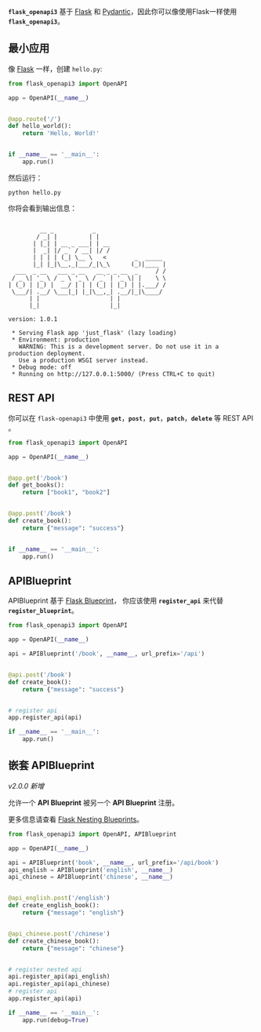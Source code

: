 **`flask_openapi3`** 基于 [Flask](https://github.com/pallets/flask/)
和 [Pydantic](https://github.com/samuelcolvin/pydantic)，因此你可以像使用Flask一样使用 **`flask_openapi3`**。

## 最小应用

像 [Flask](https://flask.palletsprojects.com/en/latest/quickstart/#a-minimal-application) 一样，创建 `hello.py`:

``` python
from flask_openapi3 import OpenAPI

app = OpenAPI(__name__)


@app.route('/')
def hello_world():
    return 'Hello, World!'


if __name__ == '__main__':
    app.run()
```

然后运行：

```shell
python hello.py
```

你将会看到输出信息：

```

         __ _           _    
        / _| |         | |   
       | |_| | __ _ ___| | __
       |  _| |/ _` / __| |/ /
       | | | | (_| \__ \   <        _  _____
       |_| |_|\__,_|___/_|\_\      (_)|____ |
  ___  _ __   ___ _ __   __ _ _ __  _     / /
 / _ \| '_ \ / _ \ '_ \ / _` | '_ \| |    \ \
| (_) | |_) |  __/ | | | (_| | |_) | |.___/ /
 \___/| .__/ \___|_| |_|\__,_| .__/|_|\____/
      | |                    | |
      |_|                    |_|
        
version: 1.0.1

 * Serving Flask app 'just_flask' (lazy loading)
 * Environment: production
   WARNING: This is a development server. Do not use it in a production deployment.
   Use a production WSGI server instead.
 * Debug mode: off
 * Running on http://127.0.0.1:5000/ (Press CTRL+C to quit)

```

## REST API

你可以在 `flask-openapi3` 中使用 **`get`**，**`post`**，**`put`**，**`patch`**，**`delete`** 等 REST API 。

```python
from flask_openapi3 import OpenAPI

app = OpenAPI(__name__)


@app.get('/book')
def get_books():
    return ["book1", "book2"]


@app.post('/book')
def create_book():
    return {"message": "success"}


if __name__ == '__main__':
    app.run()
```

## APIBlueprint

APIBlueprint
基于 [Flask Blueprint](https://flask.palletsprojects.com/en/latest/tutorial/views/#create-a-blueprint)，
你应该使用 **`register_api`** 来代替 **`register_blueprint`**。

```python hl_lines="14"
from flask_openapi3 import OpenAPI

app = OpenAPI(__name__)

api = APIBlueprint('/book', __name__, url_prefix='/api')


@api.post('/book')
def create_book():
    return {"message": "success"}


# register api
app.register_api(api)

if __name__ == '__main__':
    app.run()
```

## 嵌套 APIBlueprint

*v2.0.0 新增*

允许一个 **API Blueprint** 被另一个 **API Blueprint** 注册。

更多信息请查看 [Flask Nesting Blueprints](https://flask.palletsprojects.com/en/latest/blueprints/#nesting-blueprints)。

```python hl_lines="21 22"
from flask_openapi3 import OpenAPI, APIBlueprint

app = OpenAPI(__name__)

api = APIBlueprint('book', __name__, url_prefix='/api/book')
api_english = APIBlueprint('english', __name__)
api_chinese = APIBlueprint('chinese', __name__)


@api_english.post('/english')
def create_english_book():
    return {"message": "english"}


@api_chinese.post('/chinese')
def create_chinese_book():
    return {"message": "chinese"}


# register nested api
api.register_api(api_english)
api.register_api(api_chinese)
# register api
app.register_api(api)

if __name__ == '__main__':
    app.run(debug=True)
```

